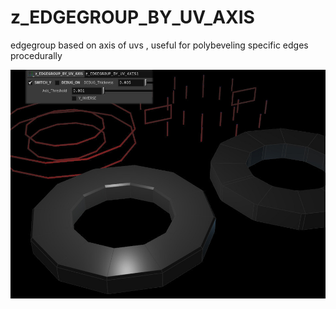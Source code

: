 # z_EDGEGROUP_BY_UV_AXIS
edgegroup based on axis of uvs , useful for polybeveling specific edges procedurally

![z_EDGEGROUP_BY_UV_AXIS](https://raw.githubusercontent.com/CorvaeOboro/zenv/master/hip/z_EDGEGROUP_BY_UV_AXIS/z_EDGEGROUP_BY_UV_AXIS.jpg?raw=true "z_EDGEGROUP_BY_UV_AXIS")

